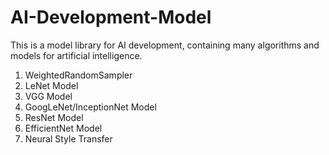 # AI-Development-Model

This is a model library for AI development, containing many algorithms and models for artificial intelligence.

1. WeightedRandomSampler
2. LeNet Model
3. VGG Model
4. GoogLeNet/InceptionNet Model
5. ResNet Model
6. EfficientNet Model
7. Neural Style Transfer
